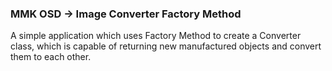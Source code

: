 ### MMK OSD -> Image Converter Factory Method

A simple application which uses Factory Method to create a Converter class, which is capable of returning new manufactured objects and convert them to each other.
